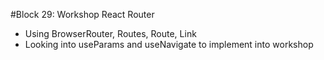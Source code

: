 #Block 29: Workshop React Router

 - Using BrowserRouter, Routes, Route, Link
 - Looking into useParams and useNavigate to implement into workshop 